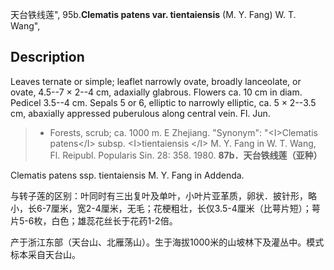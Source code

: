 天台铁线莲",
95b.**Clematis patens var. tientaiensis** (M. Y. Fang) W. T. Wang",

## Description
Leaves ternate or simple; leaflet narrowly ovate, broadly lanceolate, or ovate, 4.5--7 × 2--4 cm, adaxially glabrous. Flowers ca. 10 cm in diam. Pedicel 3.5--4 cm. Sepals 5 or 6, elliptic to narrowly elliptic, ca. 5 × 2--3.5 cm, abaxially appressed puberulous along central vein. Fl. Jun.

> * Forests, scrub; ca. 1000 m. E Zhejiang.
  "Synonym": "&lt;I&gt;Clematis patens&lt;/I&gt; subsp. &lt;I&gt;tientaiensis &lt;/I&gt; M. Y. Fang in W. T. Wang, Fl. Reipubl. Popularis Sin. 28: 358. 1980.
**87b．天台铁线莲（亚种）**

Clematis patens ssp. tientaiensis M. Y. Fang in Addenda.

与转子莲的区别：叶同时有三出复叶及单叶，小叶片亚革质，卵状．披针形，略小，长6-7厘米，宽2-4厘米，无毛；花梗粗壮，长仅3.5-4厘米（比萼片短）；萼片5-6枚，白色；雄蕊花丝长于花药1-2倍。

产于浙江东部（天台山、北雁荡山）。生于海拔1000米的山坡林下及灌丛中。模式标本采自天台山。
